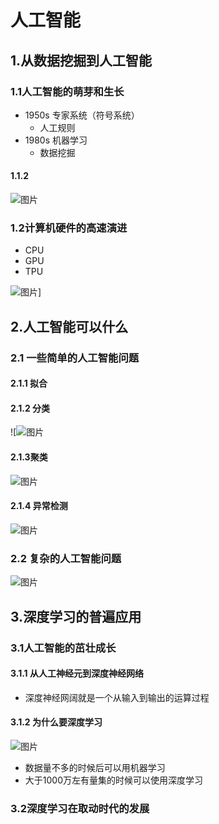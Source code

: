 # 人工智能

## 1.从数据挖掘到人工智能

### 1.1人工智能的萌芽和生长

* 1950s 专家系统（符号系统） 
  * 人工规则
* 1980s 机器学习
  * 数据挖掘

#### 1.1.2

![图片](https://static.dingtalk.com/media/lALPDgQ9u8PcuxbNAojNBKc_1191_648.png_620x10000q90g.jpg?auth_bizType=IM&auth_bizEntity=%7B%22cid%22%3A%22366609415%3A366609415%22%2C%22msgId%22%3A%224711121715070%22%7D&bizType=im&open_id=366609415)



### 1.2计算机硬件的高速演进

* CPU
* GPU
* TPU

![图片](https://static.dingtalk.com/media/lALPDhYBNPvLlsfNAknNA5k_921_585.png_620x10000q90g.jpg?auth_bizType=IM&auth_bizEntity=%7B%22cid%22%3A%22366609415%3A366609415%22%2C%22msgId%22%3A%224708144982038%22%7D&bizType=im&open_id=366609415)]

## 2.人工智能可以什么

### 2.1 一些简单的人工智能问题

#### 2.1.1 拟合

#### 2.1.2 分类

![![图片](https://static.dingtalk.com/media/lALPDhYBNPvRAkXNAerNA74_958_490.png_620x10000q90g.jpg?auth_bizType=IM&auth_bizEntity=%7B%22cid%22%3A%22366609415%3A366609415%22%2C%22msgId%22%3A%224721936364599%22%7D&bizType=im&open_id=366609415)

#### 2.1.3聚类

![图片](https://static.dingtalk.com/media/lALPDg7mN7JGvP3NAgDNAxw_796_512.png_620x10000q90g.jpg?auth_bizType=IM&auth_bizEntity=%7B%22cid%22%3A%22366609415%3A366609415%22%2C%22msgId%22%3A%224711169946586%22%7D&bizType=im&open_id=366609415)

#### 2.1.4 异常检测

![图片](https://static.dingtalk.com/media/lALPDhJztlcPwSfNAhLNAn4_638_530.png_620x10000q90g.jpg?auth_bizType=IM&auth_bizEntity=%7B%22cid%22%3A%22366609415%3A366609415%22%2C%22msgId%22%3A%224720705171016%22%7D&bizType=im&open_id=366609415)

### 2.2 复杂的人工智能问题

![图片](https://static.dingtalk.com/media/lALPDh0cMkVoDOnNAiPNA6A_928_547.png_620x10000q90g.jpg?auth_bizType=IM&auth_bizEntity=%7B%22cid%22%3A%22366609415%3A366609415%22%2C%22msgId%22%3A%224708208504754%22%7D&bizType=im&open_id=366609415)



## 3.深度学习的普遍应用

### 3.1人工智能的茁壮成长

#### 3.1.1 从人工神经元到深度神经网络

* 深度神经网阔就是一个从输入到输出的运算过程

#### 3.1.2 为什么要深度学习

![图片](https://static.dingtalk.com/media/lALPDiQ3L478ic7NAe_NA6g_936_495.png_620x10000q90g.jpg?auth_bizType=IM&auth_bizEntity=%7B%22cid%22%3A%22366609415%3A366609415%22%2C%22msgId%22%3A%224708192641454%22%7D&bizType=im&open_id=366609415)

* 数据量不多的时候后可以用机器学习
* 大于1000万左有量集的时候可以使用深度学习

### 3.2深度学习在取动时代的发展



